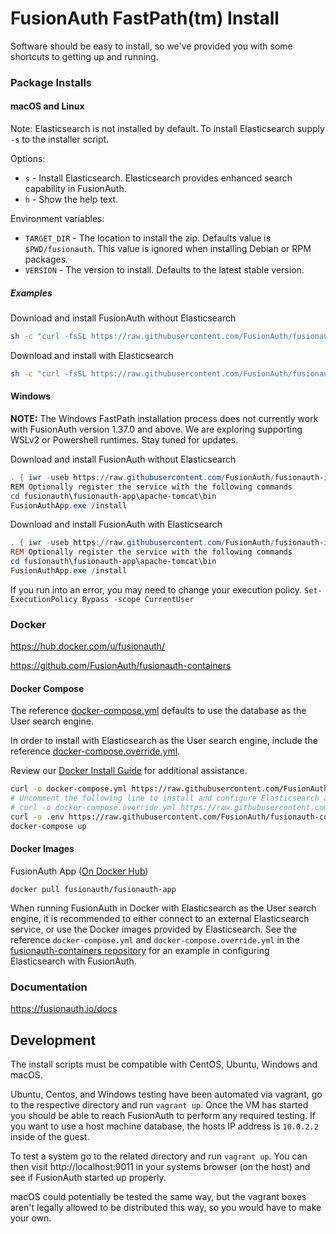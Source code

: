 # FusionAuth FastPath(tm) Install

Software should be easy to install, so we've provided you with some shortcuts to getting up and running. 

### Package Installs

#### macOS and Linux

Note: Elasticsearch is not installed by default. To install Elasticsearch supply `-s` to the installer script.

Options:

* `s` - Install Elasticsearch. Elasticsearch provides enhanced search capability in FusionAuth.
* `h` - Show the help text.

Environment variables:

* `TARGET_DIR` - The location to install the zip. Defaults value is `$PWD/fusionauth`. This value is ignored when installing Debian or RPM packages.
* `VERSION` - The version to install. Defaults to the latest stable version.

##### Examples

Download and install FusionAuth without Elasticsearch
```bash
sh -c "curl -fsSL https://raw.githubusercontent.com/FusionAuth/fusionauth-install/master/install.sh | sh"
```

Download and install with Elasticsearch
```bash
sh -c "curl -fsSL https://raw.githubusercontent.com/FusionAuth/fusionauth-install/master/install.sh | sh -s - -s"
```

#### Windows

**NOTE:** The Windows FastPath installation process does not currently work with FusionAuth version 1.37.0 and above. We are exploring supporting WSLv2 or Powershell runtimes. Stay tuned for updates.

Download and install FusionAuth without Elasticsearch
```powershell
. { iwr -useb https://raw.githubusercontent.com/FusionAuth/fusionauth-install/master/install.ps1 } | iex; install
REM Optionally register the service with the following commands
cd fusionauth\fusionauth-app\apache-tomcat\bin
FusionAuthApp.exe /install
```

Download and install FusionAuth with Elasticsearch
```powershell
. { iwr -useb https://raw.githubusercontent.com/FusionAuth/fusionauth-install/master/install.ps1 } | iex; install -includeSearch 1
REM Optionally register the service with the following commands
cd fusionauth\fusionauth-app\apache-tomcat\bin
FusionAuthApp.exe /install
```

If you run into an error, you may need to change your execution policy. `Set-ExecutionPolicy Bypass -scope CurrentUser`

### Docker

https://hub.docker.com/u/fusionauth/

https://github.com/FusionAuth/fusionauth-containers

#### Docker Compose
The reference [docker-compose.yml](https://raw.githubusercontent.com/FusionAuth/fusionauth-containers/master/docker/fusionauth/docker-compose.yml) defaults to use the database as the User search engine.

In order to install with Elasticsearch as the User search engine, include the reference  [docker-compose.override.yml](https://raw.githubusercontent.com/FusionAuth/fusionauth-containers/master/docker/fusionauth/docker-compose.override.yml).

Review our [Docker Install Guide](https://fusionauth.io/docs/v1/tech/installation-guide/docker) for additional assistance.

```bash
curl -o docker-compose.yml https://raw.githubusercontent.com/FusionAuth/fusionauth-containers/master/docker/fusionauth/docker-compose.yml
# Uncomment the following line to install and configure Elasticsearch as the User search engine
# curl -o docker-compose.override.yml https://raw.githubusercontent.com/FusionAuth/fusionauth-containers/master/docker/fusionauth/docker-compose.override.yml
curl -o .env https://raw.githubusercontent.com/FusionAuth/fusionauth-containers/master/docker/fusionauth/.env
docker-compose up
```

#### Docker Images

FusionAuth App ([On Docker Hub](https://hub.docker.com/r/fusionauth/fusionauth-app/))

```
docker pull fusionauth/fusionauth-app
```

When running FusionAuth in Docker with Elasticsearch as the User search engine, it is recommended to either connect to an external Elasticsearch service, or use the Docker images provided by Elasticsearch. See the reference `docker-compose.yml` and `docker-compose.override.yml` in the [fusionauth-containers repository](https://github.com/FusionAuth/fusionauth-containers/tree/master/docker/fusionauth) for an example in configuring Elasticsearch with FusionAuth. 

### Documentation

https://fusionauth.io/docs

## Development

The install scripts must be compatible with CentOS, Ubuntu, Windows and macOS.

Ubuntu, Centos, and Windows testing have been automated via vagrant, go to the respective directory and run `vagrant up`. Once the VM has started you should be able to reach FusionAuth to perform any required testing. If you want to use a host machine database, the hosts IP address is `10.0.2.2` inside of the guest.

To test a system go to the related directory and run `vagrant up`. You can then visit http://localhost:9011 in your systems browser (on the host) and see if FusionAuth started up properly.

macOS could potentially be tested the same way, but the vagrant boxes aren't legally allowed to be distributed this way, so you would have to make your own. 
